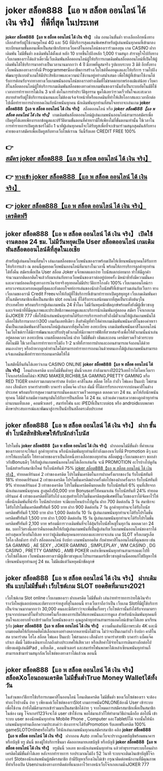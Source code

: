 # joker สล็อต888【แอ พ สล็อต ออนไลน์ ได้ เงิน จริง】  ที่ดีที่สุด ในประเทศ

**joker สล็อต888【แอ พ สล็อต ออนไลน์ ได้ เงิน จริง】** เติม ถอนเงินขั้นต่ำ  ทางเลือกอีกหนึ่งทางเลือกสำหรับผู้ใช้งานยุคใหม่ 4G และ 5G ที่มีบริการสุดแสนพิเศษสำหรับผู้เล่นพนันทุกคนที่เข้ามาลงทะเบียนตามขั้นตอนเพื่อเป็นสมาชิกกับทางเว็บคาสิโนออนไลน์ของเราร่วมลงทุน เกม CASINO  ฝากเดิมพัน ไม่มีขั้นต่ำ ลงเดิมพันได้ตั้งแต่ หลัก 10 บาทขึ้นไปถึงหลัก 1,000 ร่วมสนุก สำราญใจไปกับทางเว็บเกมของเราได้แล้วเดี๋ยวนี้เว็บเดิมพันสล็อตออนไลน์ผู้ให้บริการเกมเดิมพันสล็อตออนไลน์ที่เปิดให้ผู้เดิมพันได้ใช้บริการมาอย่างเป็นเวลานานมากกว่า 4 ปี มีภาพที่ดูสมจริง รูปแบบระบบ 3 มิติ
อีกทั้งทางเว็บพนันของทางเรายังมี Programmerมืออาชีพการสร้างเว็บไซต์ที่คอยดูแลและให้บริการ  รวมไปถึงพัฒนารูปแบบตัวเกมให้มีประสิทธิภาพและความน่าใช้งานอยู่อย่างสม่ำเสมอ เพื่อให้ผู้ที่เข้ามาใช้งานได้รับการต้อนรับจากทางทางเว็บเกมพนันออนไลน์ของเราอย่างเต็มที่ไม่ขาดตกบกพร่องแม้แต่น้อย เว็บคาสิโนสล็อตออนไลน์ผู้ให้บริการเกมเดิมพันสล็อตของทางค่ายเกมพันของเรานั้นยังเป็นระบบอัตโนมัติใช้เวลาการทำรายการไม่เกิน 3 นาที ต่อในการทำประวัติธุกรรม พูดได้เลยว่ารวดเร็วทันใจและสะดวกสบายสำหรับผู้ใช้บริการแน่นอนและไม่ต้องแจ้งเจ้าหน้าที่หรือแอดมินที่ทำให้เสียโอกาสและเวลาอีกต่อไปเมื่อทำรายการฝากยอดเงินกับนักพนันทุกคน
นักเดิมพันทุกท่านที่สนใจอยากจะเล่นเกม **joker สล็อต888【แอ พ สล็อต ออนไลน์ ได้ เงิน จริง】** สล็อตออนไลน์ หรือ ***joker สล็อต888【แอ พ สล็อต ออนไลน์ ได้ เงิน จริง】*** เกมเดิมพันสล็อตออนไลน์ผู้เล่นเกมพนันออนไลน์สามารถสมัครเพื่อเปิดยูสได้เลยเพียงกรอกข้อมูลและปรัวัติตามขั้นตอนที่ค่ายเรามีให้เพียงไม่กี่ขั้นตอนเท่านั้น ใช้เวลาในการทำรายการเปิดยูสเซอร์ไม่ถึง 1 นาทีผู้เล่นทุกคนก็จะได้รับยูสเพื่อที่จะเข้ามาร่วมสนุกสุดมันส์กับทางค่ายของเราสมัครเพื่อเปิดยูสกับทางเว็บไซต์เราณ วันนี้รับเลย CREDIT FREE 100%

## 👉 [สมัคร joker สล็อต888【แอ พ สล็อต ออนไลน์ ได้ เงิน จริง】](https://archa888.com/)
## 👉 [ทางเข้า joker สล็อต888【แอ พ สล็อต ออนไลน์ ได้ เงิน จริง】](https://archa888.com/)
## 👉 [joker สล็อต888【แอ พ สล็อต ออนไลน์ ได้ เงิน จริง】 เครดิตฟรี](https://archa888.com/)

## joker สล็อต888【แอ พ สล็อต ออนไลน์ ได้ เงิน จริง】 เปิดใช้งานตลอด  24 ชม. ไม่มีวันหยุดเปิด User สล็อตออนไลน์ เกมเดิมพันสล็อตออนไลน์ดีที่สุดในเอเชีย

สำหรับผู้เล่นคนไหนที่สนใจ เล่นเกมสล็อตของเว็บพนันของเราพร้อมเปิดให้เซียนพนันทุกคนได้รับการให้บริการแล้ว ณ ตอนนี้สุดยอดเว็บพนันออนไลน์ที่มาแรงในเวลานี้ พร้อมให้การบริการลูกค้าทุกท่านได้ทั้งคืน สมัครเพื่อเปิด User สล็อต Joker แจ็กพอตแตกง่าย โบนัสแตกบ่อยมาก ทำให้มีลูกค้าจำนวนมากติดอกติดใจแล้วกับมาเล่นกับทางเว็บพนันของเราต่ออยู่บ่อยครั้ง มิหนำซ้ำยังมีความมั่นคงและความปลอดภัยสูงทางการเงินจ่ายจริงทุกยอดไม่มีประวัติการโกงตัง 100% เว็บเกมออนไลน์เราครบวงจรและครอบคลุมที่สุดและยังตอบโจทย์การเล่นของนักล่าโบนัสฟรีที่เข้ามาร่วมเล่นกับเว็บเรา
ทางเว็บเกมของเรามี Credit Freeแจกให้กับผู้ที่ใช้บริการที่เข้ามาทำรายกเปิดยูสทุกยูส เว็บเกมเดิมพันคาสิโนสมัครสมาชิกเพื่อเป็นสมาชิก slot ออนไลน์ ที่ได้รับกระแสนิยมมากที่สุดเป็นระดับต้นๆในประเทศไทย พร้อมบริการผู้เล่นเกมพนัน 24 ชั่วโมง ไม่มีวันหยุดนักขัตฤกษ์พร้อมทั้งยังมีผู้เชี่ยวชาญและเจ้าหน้าที่ที่มีคุณภาพและประสิทธิภาพคอยดูแลและบริการนักเดิมพันอยู่ตลอด สมัคร โจ๊กเกอเกมมิ่งJOKER 777 เพื่อให้นักเล่นพนันทุกท่านได้รับการบริการอย่างทั่วถึงมีตัวเกมให้ผู้เล่นเกมพนันได้เลือกใช้บริการมากกว่า300 เกมกันเลยทีเดียว
สิ่งสำคัญที่ทำให้ค่ายเกมเดิมพันพนันคาสิโนของค่ายเรานั้นเป็นเกมเดิมพันคาสิโนออนไลน์ผู้เล่นมากที่สุดในไทย ลงทะเบียน  เกมเดิมพันพนันคาสิโนออนไลน์ในเว็บไซต์เราได้มีการพัฒนาและปรับปรุงตัวเกมให้มีภาพกราฟฟิกที่สวยสมจริงเพื่อให้ตัวเกมนั้นน่าเล่นอยู่ตลอดเวลา ลงทะเบียน เกมสล็อตออนไลน์ ฝาก ไม่มีขั้นต่ำ เติมและถอน เครดิตรวดเร็วด้วยระบบอัตโนมัติ ใช้เวลาในการทำรายการไม่ถึง 1-2 นาทีทั้งรายการฝากและถอนสามารถแจ้งถอนได้ด้วยตนเองง่ายๆ หรือถ้าหากลูกค้าท่านใดไม่สามารถทำรายการถอนเงินด้วยตนเองได้ผู้เล่นเกมพนันสามารถแจ้งแอดมินเพื่อทำรายการถอนเครดิตให้ได้

ในสมัยนี้ยืนยันได้เลยว่าเกม CASINO ONLINE **joker สล็อต888【แอ พ สล็อต ออนไลน์ ได้ เงิน จริง】** โอนฝากเครดิต แบบไม่มีขั้นต่ำทรู มันนี่วอเลท กำลังมาแรงปี2021เลยก็ว่าได้โดยเว็บเรา โจ๊กเกอร์สล็อตได้นำ  KING MAKER,RICH88,SA GAMING,PRETTY GAMING หรือ RED TIGER แหล่งรวมเกมบาคาร่าสด ยิงปลา คาสิโนสด สล็อต ไฮโล กำถั่ว ไพ่แคง ปั่นแปะ ไพ่สามกอง เสือมังกร บาคาร่าสายฟ้า บาคาร่า แบ็คแจ๊ค เก้าเก ดัมมี่ ที่ได้การรับรองจากจากบ่อนคาสิโนต่างประเทศ พร้อมบริการสุดความสามารถมั่นคงและรวดเร็วคอยดูแล ตลอดเวลา 24 ชม. มาให้กับนักพนันทุกคน ได้มีตัวเกมมีความสนุกมันไปกับการปั่นสล็อต ได้ 24 ชม. แล้วแต่ความสะดวกของลูกค้าทุกท่านผ่านบนแท็บเลต , คอมพิวเตอร์ , สมาร์ทโฟน และ iPEDที่เป็นระบบios หรือ androidแบบพกพา ศึกษาประสบการณ์และพัฒนาสู่การเป็นนักปั่นสล็อตระดับประเทศ

## joker สล็อต888【แอ พ สล็อต ออนไลน์ ได้ เงิน จริง】 ฝาก ขั้นต่ำ โบนัสสิทธิพิเศษให้กับนักล่าโบนัส

โปรโมชั่น **joker สล็อต888【แอ พ สล็อต ออนไลน์ ได้ เงิน จริง】** ฝากถอนไม่มีขั้นต่ำ ที่ค่ายเกมของเราอยากจะให้แก่  ลูกค้าทุกท่าน หรือนักเดิมพันทุกท่านที่กำลังมองหาเว็บที่มี  Promotion ดีๆ และการให้แบบไม่กั๊ก ให้ทางค่ายของเราเป็นอีกหนึ่งทางเลือกของทุกท่าน สล็อตpg เว็บเกมของเรา ขอกล่าวกับBonusดีๆ ให้กับผู้เล่นเกมพนันออนไลน์ได้เลือกเล่นกัน จะมี PROMOTION อะไรบ้างไปดูกัน
โบนัสสำหรับสมาชิกใหม่ รับโบนัสทันที 75% [joker สล็อต888【แอ พ สล็อต ออนไลน์ ได้ เงิน จริง】](https://archa888.com/) ทำยอดเทิร์นแค่ 2 เท่าของเครดิต
โปรโมชั่นเครดิตในการฝากครั้งแรกของวัน รับโบนัสทันที 18% ทำยอดเทิร์นแค่ 2 เท่าของเครดิต
โปรโมชั่นเครดิตฝากครั้งต่อไปของฝากครั้งแรก รับโบนัสทันที 9% ทำยอดเทิร์นแค่ 3 เท่าของเครดิต
โปรโมชั่นเครดิตคืนยอดเสีย รับโบนัสทันที 6% ทุนที่เสียจากนักเล่นเกมพนันทุกคน สูงสุดถึง50,000 บาท
Bonusแชร์ให้คนมาเล่น รับโบนัสทันที 24% ทำยอดเทิร์นแค่ 4 เท่าของเครดิตที่ได้รับไป
และสุดท้ายโปรโมชั่นเครดิตสุดพิเศษที่ในเว็บของเราได้จัดหาไว้ให้เพื่อนักเดิมพันที่น่ารัก โบนัสฝากบ่อย จะมีแบบไหนบ้างไปดูกัน
ฝาก 700 ติดต่อกัน 3 วัน สมาชิกจะได้รับโปรโมชั่นเครดิตฟรีทันที 500 บาท
ฝาก 900 ติดต่อกัน 7 วัน ลูกค้าทุกท่านจะได้รับโบนัสเครดิตฟรีทันที 1,100 บาท
ฝาก 1,000 ติดต่อกัน 10 วัน ผู้เล่นเกมพนันทุกท่านจะได้รับโปรโมชั่นเครดิตฟรีทันที 1,500 บาท
ฝาก 1,000 ติดต่อกัน 15 วัน ผู้เล่นเกมพนันทุกท่านจะได้รับโปรโมชั่นเครดิตฟรีทันที 2,100 บาท
พร้อมมีการวางเดิมพันที่จะได้ลุ้นรับโบนัสใหญ่ในทุกวัน ตลอดเวลา 24 ชม. บอกไว้ตรงนี้เลยว่าคืนยอดเสียให้กับผู้เล่นเกมพนันที่เป็นผู้เล่นกับเว็บเกมพนันออนไลน์ของเราได้อย่างสุดเหวี่ยงกันไปเลย หากว่าผู้เดิมพันทุกคนอยากลองและอยากจะเล่น เกม SLOT หรือเกมรูเล็ต ไฮโล เสือมังกร กำถั่ว สล็อตออนไลน์ ยิงปลา เกมพนันยอดฮิต กับค่ายคาสิโนออนไลน์ที่คุณชอบ เช่น SA GAMING , AE SEXY , JOKER GAMING , SIMPLEPLAY , WM CASINO , DG CASINO , PRETTY GAMING , AMB POKER  เหล่าเซียนพนันทุกท่านสามารถแตะไปที่เว็บไซต์ได้เลย เว็บพนันของทางเรามีผู้เชี่ยวชาญและโปรแกรมเมอร์เชี่ยวชาญด้านนี้คอยแก้ไขปัญหาให้เซียนพนันทุกท่านอยู่ 24 ชม. ไม่มีแม้แต่วันหยุดนักขัตฤกษ์

## joker สล็อต888【แอ พ สล็อต ออนไลน์ ได้ เงิน จริง】 ฝากเดิมพัน แบบไม่มีขั้นต่ำ  เว็บไซต์เกม SLOT ยอดฮิตที่มาแรง2021

เว็บไซต์เกม Slot online เว็บเกมของเรา ฝากเครดิต ไม่มีขั้นต่ำ เล่นง่ายทำรายการง่ายได้เงินจริง รางวัลใหญ่แตกบ่อยและอัตราการจ่ายสูงที่สุในตอนนี้ ทางเว็บเราถือว่าเป็น เว็บเกม Slotที่มีผู้ใช้บริการเป็นจำนวนมากมากกว่า 30,000 คนและมีอัตราว่าจะเพิ่มขึ้นเรื่อยๆ เว็บไซต์เรานั้นยังได้รับจากมาตราฐานจากบ่อนคาสิโนทั่วประเทศในเรื่องของการเปิดให้แทงพนันและการดูแล สำหรับนักเดิมพันทุกคนที่สนใจและอยากที่จะเข้าร่วมกับเว็บพนันของเรา คุณลูกค้าทุกท่านสามารถแอดไลน์เข้ามาได้เลย
	มาเรียนรู้กับ **joker สล็อต888【แอ พ สล็อต ออนไลน์ ได้ เงิน จริง】** ความตื่นเต้นที่มีภาพระดับ 4K และมีเกมยอดฮิตให้กับยอดฮิตได้เลือกแทงอย่างหลากหลายนับไม่ถ้วน  ไม่ว่าจะเป็นเกมกำถั่ว  ยิงปลา คาสิโนสด บาคาร่าสด ไฮโล สล็อต ไพ่แคง ปั่นแปะ ไพ่สามกอง เสือมังกร บาคาร่าสายฟ้า บาคาร่า แบ็คแจ๊ค เก้าเก ดัมมี่ ไม่ต้องเดินทางไกลถึงต่างประเทศให้เสียเวลา หรือเสียค่าใช้จ่ายในการเดินทางอีกต่อไป เพียงแค่ผู้เล่นมีiPad , แท็บเล็ต , คอมพิวเตอร์ และสมาร์ทโฟนพกพาได้เหล่าเซียนพนันทุกท่านก็สามารถเข้ามาร่วมสนุกกัลเว็บไซต์ของทางเราได้แล้วณ ตอนนี้

## joker สล็อต888【แอ พ สล็อต ออนไลน์ ได้ เงิน จริง】 สล็อตXoโอนถอนเครดิต ไม่มีขั้นต่ำTrue Money Walletได้ทั้งวัน

ในส่วนของวิธีการใช้บริการเกมคาสิโนออนไลน์ โอนเติมเครดิต ไม่มีขั้นต่ำ ของเว็บไซต์ของเรา จะต้องทำอะไรบ้างนั้น ง่าย ๆ เพียงแค่เว็บไซต์ของเราSlot เกมการพนันONLONEต้องมี User เข้าระบบเพื่อใช้งาน ถ้ายังไม่มีสามารถเข้าร่วมมาเป็นสมาชิกได้ง่าย ๆ จากโหมดการสมัครสมาชิกเพื่อเป็นสมาชิกในช่อง เมนู โจ๊กเกอร์123จึงจะได้ user เข้าใช้งาน พอได้มาแล้วก็ให้ทำตามวิธีผ่านมือถือ ต่อไปนี้
เข้าระบบ user  ของนักพนันทุกท่าน Mobile Phone , Computer และTabletก็ได้
จากนั้นให้นักเล่นพนันทุกท่านเลือกความประสงค์ว่า ต้องการจะได้รับPromotion รับเลยฟรีเครดิต 100% gameSLOTOnlineหรือไม่รับ
ให้นักเล่นเกมพนันทุกคนสมัครสมาชิก คลิก **joker สล็อต888【แอ พ สล็อต ออนไลน์ ได้ เงิน จริง】** ฝากถอน Auto ภาพในเว็บจะปรากฏเลขบัญชีพร้อมธนาคาร หรือบัญชี ทรู มันนี่ ของผู้ให้บริการขึ้นมา
คัดลอกหมายเลขบัญชี หรือบัญชี **joker สล็อต888【แอ พ สล็อต ออนไลน์ ได้ เงิน จริง】** ทรูมันนี่ วอเลท ของนักเล่นพนันทุกท่าน แล้วทำธุรกรรมระบบโอนฝากเครดิตไม่มีขั้นต่ำได้เลย
หลังจากทำรายการ รอประมาณไม่ถึง 52 วินาที ระบบจะเติมเงินเข้าบัญชีโจ๊กเกอร์ Slotของนักเล่นพนันผู้สมัครสมาชิก
ถ้ามีปัญหาเรื่องเงินไม่เข้า กรุณาติดต่อพนักงานที่มีคุณภาพ ที่ทำเรื่องเปิด Userผ่านช่องทางการติดต่อที่แนบเอาไว้ทางหน้าเว็บโจ๊กเกอเกมมิ่งJOKER 777


